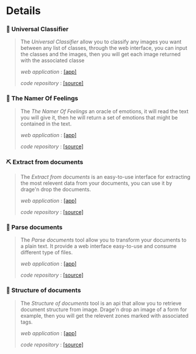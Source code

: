 
# Details

### 🦉 Universal Classifier 
>The *Universal Classifier* allow you to classify any images you want between any list of classes, through the web interface, you can input the classes and the images, then you will get each image returned with the associated classe
>
>*web application* : [[app]](https://lodeil-universal-classifier-app-at1jtk.streamlitapp.com/) 
>
>*code repository* : [[source]](https://github.com/lodeil/universal_classifier) 

### 🔵 The Namer Of Feelings
>The *The Namer Of Feelings* an oracle of emotions, it will read the text you will give it, then he will return a set of emotions that might be contained in the text.
>
>*web application* : [[app]](https://lodeil-the-namer-of-feelings-app-c7it1h.streamlitapp.com/) 
>
>*code repository* : [[source]](https://github.com/lodeil/the_namer_of_feelings) 

### ⛏️ Extract from documents
>The *Extract from documents* is an easy-to-use interface for extracting the most relevent data from your documents, you can use it by drage'n drop the documents. 
>
>*web application* : [[app]](https://lodeil-doc-extract-agent-app-jt8h81.streamlitapp.com/) 
>
>*code repository* : [[source]](https://github.com/lodeil/doc_extract_agent) 

### 📖 Parse documents 
>The *Parse documents* tool allow you to transform your documents to a plain text. It provide a web interface easy-to-use and consume different type of files. 
>
>*web application* : [[app]](https://lodeil-doc-parse-agent-app-spncoa.streamlitapp.com/) 
>
>*code repository* : [[source]](https://github.com/lodeil/doc_parse_agent) 

### 🧱 Structure of documents
>The *Structure of documents* tool is an api that allow you to retrieve document structure from image. Drage'n drop an image of a form for example, then you will get the relevent zones marked with associated tags. 
>
>*web application* : [[app]](https://huggingface.co/spaces/Delchiga/structure_doc_agent) 
>
>*code repository* : [[source]](https://huggingface.co/spaces/Delchiga/structure_doc_agent) 
